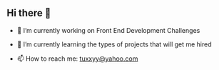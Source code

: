 ## Hi there 👋

- 🔭 I’m currently working on Front End Development Challenges

- 🌱 I’m currently learning the types of projects that will get me hired

- 📫 How to reach me: tuxxyy@yahoo.com
<!--
**Tuxxyy/Tuxxyy** is a ✨ _special_ ✨ repository because its `README.md` (this file) appears on your GitHub profile.

Here are some ideas to get you started:

- 🔭 I’m currently working on ...
- 🌱 I’m currently learning ...
- 👯 I’m looking to collaborate on ...
- 🤔 I’m looking for help with ...
- 💬 Ask me about ...
- 📫 How to reach me: ...
- 😄 Pronouns: ...
- ⚡ Fun fact: ...
-->
